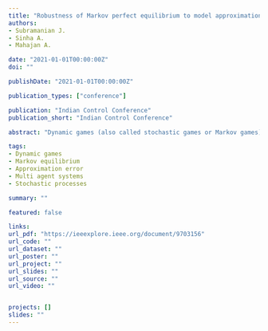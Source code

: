 ```yaml
---
title: "Robustness of Markov perfect equilibrium to model approximations in general-sum dynamic games"
authors:
- Subramanian J.
- Sinha A.
- Mahajan A.

date: "2021-01-01T00:00:00Z"
doi: ""

publishDate: "2021-01-01T00:00:00Z"

publication_types: ["conference"]

publication: "Indian Control Conference"
publication_short: "Indian Control Conference"

abstract: "Dynamic games (also called stochastic games or Markov games) are an important class of games for modeling multi-agent interactions. In many situations, the dynamics and reward functions of the game are learnt from past data and are therefore approximate. In this paper, we study the robustness of Markov perfect equilibrium to approximations in reward and transition functions. Using approximation results from Markov decision processes, we show that the Markov perfect equilibrium of an approximate (or perturbed) game is always an approximate Markov perfect equilibrium of the original game. We provide explicit bounds on the approximation error in terms of three quantities: (i) the error in approximating the reward functions, (ii) the error in approximating the transition function, and (iii) a property of the value function of the MPE of the approximate game. The second and third quantities depend on the choice of metric on probability spaces. We also present coarser upper bounds which do not depend on the value function but only depend on the properties of the reward and transition functions of the approximate game. We illustrate the results via a numerical example."

tags:
- Dynamic games
- Markov equilibrium
- Approximation error
- Multi agent systems
- Stochastic processes

summary: ""

featured: false

links:
url_pdf: "https://ieeexplore.ieee.org/document/9703156"
url_code: ""
url_dataset: ""
url_poster: ""
url_project: ""
url_slides: ""
url_source: ""
url_video: ""


projects: []
slides: ""
---
```



